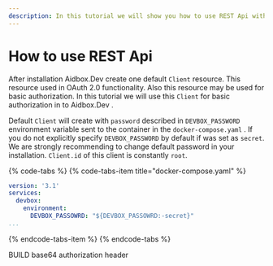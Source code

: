 ```yaml
---
description: In this tutorial we will show you how to use REST Api with Aidbox.Dev
---
```


# How to use REST Api

After installation Aidbox.Dev create one default `Client` resource. This resource used in OAuth 2.0 functionality. Also this resource may be used for basic authorization. In this tutorial we will use this `Client` for basic authorization in to Aidbox.Dev .

Default `Client` will create  with `password` described in `DEVBOX_PASSWORD` environment variable sent to the container in the `docker-compose.yaml` . If you do not explicitly specify `DEVBOX_PASSWORD` by default if was set as `secret`. We are strongly recommending to change default password in your installation. `Client.id` of this client is constantly `root`.

{% code-tabs %}
{% code-tabs-item title="docker-compose.yaml" %}
```yaml
version: '3.1'
services:
  devbox:
    environment:
      DEVBOX_PASSOWRD: "${DEVBOX_PASSOWRD:-secret}"
...
```
{% endcode-tabs-item %}
{% endcode-tabs %}



BUILD  base64 authorization header










